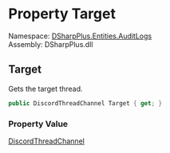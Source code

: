 # Property Target

Namespace: [DSharpPlus.Entities.AuditLogs](DSharpPlus.Entities.AuditLogs.md)  
Assembly: DSharpPlus.dll

## <a id="DSharpPlus_Entities_AuditLogs_DiscordAuditLogThreadEventEntry_Target"></a>Target

Gets the target thread.

```csharp
public DiscordThreadChannel Target { get; }
```

### Property Value

[DiscordThreadChannel](DSharpPlus.Entities.DiscordThreadChannel.md)

